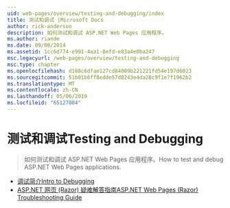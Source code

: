 ```yaml
---
uid: web-pages/overview/testing-and-debugging/index
title: 测试和调试 |Microsoft Docs
author: rick-anderson
description: 如何测试和调试 ASP.NET Web Pages 应用程序。
ms.author: riande
ms.date: 09/08/2014
ms.assetid: 1cc6d774-e991-4aa1-8efd-e83a4e0ba247
msc.legacyurl: /web-pages/overview/testing-and-debugging
msc.type: chapter
ms.openlocfilehash: d188c6dfae127cd84009b221221fd54e197d6023
ms.sourcegitcommit: 51b01b6ff8edde57d8243e4da28c9f1e7f1962b2
ms.translationtype: MT
ms.contentlocale: zh-CN
ms.lasthandoff: 05/06/2019
ms.locfileid: "65127804"
---
```

# <a name="testing-and-debugging"></a><span data-ttu-id="b1491-103">测试和调试</span><span class="sxs-lookup"><span data-stu-id="b1491-103">Testing and Debugging</span></span>

> <span data-ttu-id="b1491-104">如何测试和调试 ASP.NET Web Pages 应用程序。</span><span class="sxs-lookup"><span data-stu-id="b1491-104">How to test and debug ASP.NET Web Pages applications.</span></span>

- [<span data-ttu-id="b1491-105">调试简介</span><span class="sxs-lookup"><span data-stu-id="b1491-105">Intro to Debugging</span></span>](introduction-to-debugging.md)
- [<span data-ttu-id="b1491-106">ASP.NET 网页 (Razor) 疑难解答指南</span><span class="sxs-lookup"><span data-stu-id="b1491-106">ASP.NET Web Pages (Razor) Troubleshooting Guide</span></span>](aspnet-web-pages-razor-troubleshooting-guide.md)
